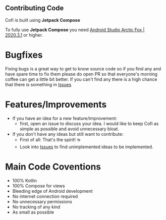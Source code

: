 ## Contributing Code

Cofi is built using **Jetpack Compose**

To fully use **Jetpack Compose** you need [Android Studio Arctic Fox | 2020.3.1](https://developer.android.com/studio/preview/features#2020.3.1) or higher.

# Bugfixes

Fixing bugs is a great way to get to know source code so if you find any and have spare time to fix them please do open PR so that everyone's morning coffee can get a little bit better. If you can't find any there is a high chance that there is something in [Issues](https://github.com/rozPierog/Cofi/labels/bug)

# Features/Improvements

- If you have an idea for a new feature/improvement:
   - first, open an issue to discuss your idea. I would like to keep Cofi as simple as possible and avoid unnecessary bloat.
- If you don't have any ideas but still want to contribute:
   - First of all: That's the spirit! ☕
   - Look into [Issues](https://github.com/rozPierog/Cofi/issues?q=is%3Aissue+is%3Aopen+label%3Aenhancement) to find unimplemented ideas to be implemented.

# Main Code Coventions

- 100% Kotlin
- 100% Compose for views
- Bleeding edge of Android development
- No internet connection required
- No unnecessary permissions
- No tracking of any kind
- As small as possible
